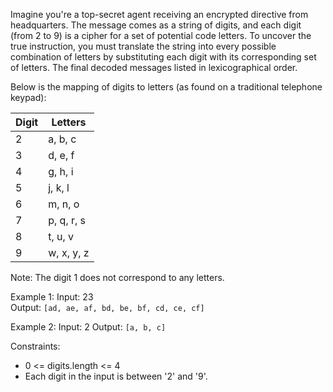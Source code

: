 Imagine you're a top-secret agent receiving an encrypted directive from headquarters. The message comes as a string of digits, and each digit (from 2 to 9) is a cipher for a set of potential code letters. To uncover the true instruction, you must translate the string into every possible combination of letters by substituting each digit with its corresponding set of letters. The final decoded messages listed in lexicographical order.

Below is the mapping of digits to letters (as found on a traditional telephone keypad):

| Digit | Letters       |
|-------|---------------|
| 2     | a, b, c       |
| 3     | d, e, f       |
| 4     | g, h, i       |
| 5     | j, k, l       |
| 6     | m, n, o       |
| 7     | p, q, r, s    |
| 8     | t, u, v       |
| 9     | w, x, y, z    |

Note: The digit 1 does not correspond to any letters.

Example 1:
Input: 23  
Output: `[ad, ae, af, bd, be, bf, cd, ce, cf]`

Example 2:
Input: 2 
Output: `[a, b, c]`


Constraints:

- 0 <= digits.length <= 4  
- Each digit in the input is between '2' and '9'.

